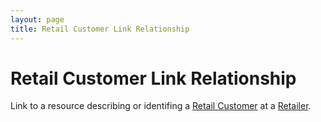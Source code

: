 ```yaml
---
layout: page
title: Retail Customer Link Relationship
---
```

# Retail Customer Link Relationship

Link to a resource describing or identifing a [Retail Customer](../concepts/retail-customer) at a [Retailer](../concepts/retailer).
